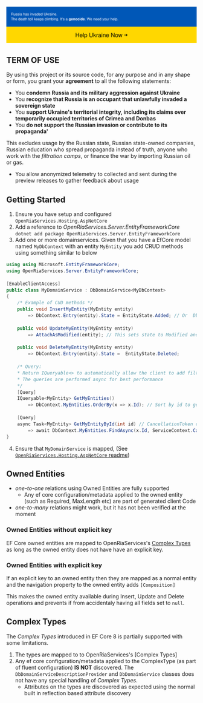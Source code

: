 ﻿[![Stand With Ukraine](https://raw.githubusercontent.com/vshymanskyy/StandWithUkraine/main/banner2-direct.svg)](https://vshymanskyy.github.io/StandWithUkraine)


## TERM OF USE

By using this project or its source code, for any purpose and in any shape or form, you grant your **agreement** to all the following statements:

- You **condemn Russia and its military aggression against Ukraine**
- You **recognize that Russia is an occupant that unlawfully invaded a sovereign state**
- You **support Ukraine's territorial integrity, including its claims over temporarily occupied territories of Crimea and Donbas**
- You **do not support the Russian invasion or contribute to its propaganda'**

This excludes usage by the Russian state, Russian state-owned companies, Russian education who spread propaganda instead of truth, anyone who work with the *filtration camps*, or finance the war by importing Russian oil or gas.

- You allow anonymized telemetry to collected and sent during the preview releases to gather feedback about usage



## Getting Started

1. Ensure you have setup and configured `OpenRiaServices.Hosting.AspNetCore`
2. Add a reference to *OpenRiaServices.Server.EntityFrameworkCore*
    `dotnet add package OpenRiaServices.Server.EntityFrameworkCore`
3. Add one or more domainservices. 
Given that you have a EfCore model named `MyDbContext` with an entity `MyEntity` you add CRUD methods using something similar to below

```csharp
using using Microsoft.EntityFrameworkCore;
using OpenRiaServices.Server.EntityFrameworkCore;

[EnableClientAccess]
public class MyDomainService : DbDomainService<MyDbContext>
{
    /* Example of CUD methods */
    public void InsertMyEntity(MyEntity entity)
        => DbContext.Entry(entity).State = EntityState.Added; // Or  DbContext.Add, but it might add related entities differently

    public void UpdateMyEntity(MyEntity entity)
        => AttachAsModified(entity); // This sets state to Modified and set modified status on individual properties based on client changes and if `RountTripOriginal` attribute is specified or not

    public void DeleteMyEntity(MyEntity entity)
        => DbContext.Entry(entity).State =  EntityState.Deleted;

    /* Query: 
    * Return IQueryable<> to automatically allow the client to add filtering, paging etc. 
    * The queries are performed async for best performance
    */
    [Query]
    IQueryable<MyEntity> GetMyEntities()
        => DbContext.MyEntities.OrderBy(x => x.Id); // Sort by id to get stable Skip/Take if client does paging

    [Query]
    async Task<MyEntity> GetMyEntityById(int id) // CancellationToken can be added as parameter instead for easier testing
        => await DbContext.MyEntities.FindAsync(x.Id, ServiceContext.CancellationToken);
}
```
4. Ensure that `MyDomainService` is mapped, (See [`OpenRiaServices.Hosting.AspNetCore` readme](https://www.nuget.org/packages/OpenRiaServices.Hosting.AspNetCore))

## Owned Entities

* *one-to-one* relations using Owned Entities are fully supported
   * Any ef core configuration/metadata applied to the owned entity (such as Required, MaxLength etc) are part of generated client Code
* *one-to-many* relations might work, but it has not been verified at the moment

### Owned Entities without explicit key
EF Core owned entities are mapped to OpenRiaServices's [Complex Types](https://openriaservices.gitbook.io/openriaservices/ee707348/ee707356/gg602753) as long as the owned entity does not have have an explicit key.


### Owned Entities with explicit key
If an explicit key to an owned entity then they are mapped as a normal entity and the navigation property to the owned entity adds `[Composition]` 

This makes the owned entity available during Insert, Update and Delete operations and prevents if from accidentaly having all fields set to `null`.

## Complex Types

The *Complex Types* introduced in EF Core 8 is partially supported with some limitations.

1. The types are mapped to to OpenRiaServices's [Complex Types]
2. Any ef core configuration/metadata applied to the ComplexType (as part of fluent configuration) **IS NOT** discovered.
The `DbDomainServiceDescriptionProvider` and `DbDomainService` classes does not have any special handling of *Complex Types*.
    * Attributes on the types are discovered as expected using the normal built in reflection based attribute discovery
